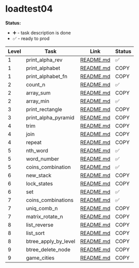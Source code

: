# loadtest04

**Status:**

- ➕ - task description is done
- ✅ - ready to prod

| Level | Task                 | Link                                                      | Status |
| ----- | -------------------- | --------------------------------------------------------- | ------ |
| 1     | print_alpha_rev      | [README.md](./print_alpha_rev/README.md)                  | ✅     |
| 1     | print_alphabet       | [README.md](../story02/print_alphabet/README.md)          | COPY   |
| 1     | print_alphabet_fn    | [README.md](../story02/print_alphabet_fn/README.md)       | COPY   |
| 2     | count_n              | [README.md](./count_n/README.md)                          | ✅     |
| 2     | array_sum            | [README.md](./../story03/array_sum/README.md)             | COPY   |
| 2     | array_min            | [README.md](./array_min/README.md)                        | ✅     |
| 3     | print_rectangle      | [README.md](./../story02/print_rectangle/README.md)       | COPY   |
| 3     | print_alpha_pyramid  | [README.md](./../story02/print_alpha_pyramid/README.md)   | COPY   |
| 4     | trim                 | [README.md](./../story05/trim/README.md)                  | COPY   |
| 4     | join                 | [README.md](./../story05/join/README.md)                  | COPY   |
| 4     | repeat               | [README.md](./../story05/repeat/README.md)                | COPY   |
| 5     | nth_word             | [README.md](./nth_word/README.md)                         | ✅     |
| 5     | word_number          | [README.md](./word_number/README.md)                      | ✅     |
| 5     | coins_combination    | [README.md](./coins_combination/README.md)                | ✅     |
| 6     | new_stack            | [README.md](../story12/new_stack/README.md)               | COPY   |
| 6     | lock_states          | [README.md](../story10/lock_states/README.md)             | COPY   |
| 6     | set                  | [README.md](./set/README.md)                              | ✅     |
| 7     | coins_combinations   | [README.md](./coins_combinations/README.md)               | ✅     |
| 7     | uniq_comb_n          | [README.md](./../story06/uniq_comb_n/README.md)           | COPY   |
| 7     | matrix_rotate_n      | [README.md](./../story04/slice_matrix_rotate_n/README.md) | COPY   |
| 8     | list_reverse         | [README.md](./../story11/list_reverse/README.md)          | COPY   |
| 8     | list_sort            | [README.md](./../story11/list_sort/README.md)             | COPY   |
| 8     | btree_apply_by_level | [README.md](./../story12/btree_apply_by_level/README.md)  | COPY   |
| 9     | btree_delete_node    | [README.md](./../story12/btree_delete_node/README.md)     | COPY   |
| 9     | game_cities          | [README.md](./../story07/game_cities/README.md)           | COPY   |
